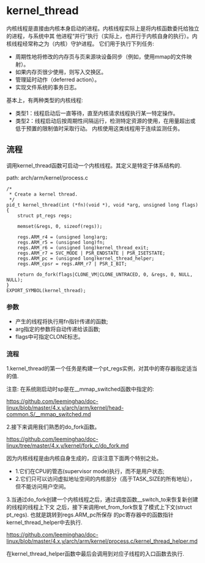 kernel_thread
========================================

内核线程是直接由内核本身启动的进程。内核线程实际上是将内核函数委托给独立的进程，与系统中其
他进程“并行”执行（实际上，也并行于内核自身的执行）。内核线程经常称之为（内核）守护进程。
它们用于执行下列任务:

* 周期性地将修改的内存页与页来源块设备同步（例如，使用mmap的文件映射）。
* 如果内存页很少使用，则写入交换区。
* 管理延时动作（deferred action）。
* 实现文件系统的事务日志。

基本上，有两种类型的内核线程:

* 类型1：线程启动后一直等待，直至内核请求线程执行某一特定操作。
* 类型2：线程启动后按周期性间隔运行，检测特定资源的使用，在用量超出或低于预置的限制值时采取行动。
  内核使用这类线程用于连续监测任务。

流程
----------------------------------------

调用kernel_thread函数可启动一个内核线程。其定义是特定于体系结构的.

path: arch/arm/kernel/process.c
```
/*
 * Create a kernel thread.
 */
pid_t kernel_thread(int (*fn)(void *), void *arg, unsigned long flags)
{
    struct pt_regs regs;

    memset(&regs, 0, sizeof(regs));

    regs.ARM_r4 = (unsigned long)arg;
    regs.ARM_r5 = (unsigned long)fn;
    regs.ARM_r6 = (unsigned long)kernel_thread_exit;
    regs.ARM_r7 = SVC_MODE | PSR_ENDSTATE | PSR_ISETSTATE;
    regs.ARM_pc = (unsigned long)kernel_thread_helper;
    regs.ARM_cpsr = regs.ARM_r7 | PSR_I_BIT;

    return do_fork(flags|CLONE_VM|CLONE_UNTRACED, 0, &regs, 0, NULL, NULL);
}
EXPORT_SYMBOL(kernel_thread);
```

### 参数

* 产生的线程将执行用fn指针传递的函数;
* arg指定的参数将自动传递给该函数;
* flags中可指定CLONE标志。

### 流程

1.kernel_thread的第一个任务是构建一个pt_regs实例，对其中的寄存器指定适当的值.

注意: 在系统刚启动时sp是在__mmap_switched函数中指定的:

https://github.com/leeminghao/doc-linux/blob/master/4.x.y/arch/arm/kernel/head-common.S/__mmap_switched.md

2.接下来调用我们熟悉的do_fork函数。

https://github.com/leeminghao/doc-linux/tree/master/4.x.y/kernel/fork_c/do_fork.md

因为内核线程是由内核自身生成的，应该注意下面两个特别之处。

* 1.它们在CPU的管态(supervisor mode)执行，而不是用户状态;
* 2.它们只可以访问虚拟地址空间的内核部分（高于TASK_SIZE的所有地址），但不能访问用户空间。

3.当通过do_fork创建一个内核线程之后，通过调度函数__switch_to来恢复新创建的线程的线程上下文
之后，接下来调用ret_from_fork恢复了模式上下文(struct pt_regs). 也就是跳转到regs.ARM_pc所保存
的pc寄存器中的函数指针kernel_thread_helper中去执行.

https://github.com/leeminghao/doc-linux/blob/master/4.x.y/arch/arm/kernel/process.c/kernel_thread_helper.md

在kernel_thread_helper函数中最后会调用到对应子线程的入口函数去执行.
